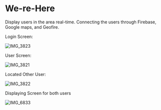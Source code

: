 # We-re-Here
Display users in the area real-time. Connecting the users through Firebase, Google maps, and Geofire.

Login Screen:

![IMG_3823](https://user-images.githubusercontent.com/11168337/58921006-bf427a00-8702-11e9-9728-52eb2d94b5ba.PNG)

User Screen:

![IMG_3821](https://user-images.githubusercontent.com/11168337/58921009-c4072e00-8702-11e9-8a4c-f49f104d5fc2.PNG)

Located Other User:

![IMG_3822](https://user-images.githubusercontent.com/11168337/58921013-c7021e80-8702-11e9-8606-a38e707d790f.PNG)

Displaying Screen for both users

![IMG_6833](https://user-images.githubusercontent.com/11168337/58921064-121c3180-8703-11e9-8a91-99df1f2a8244.jpg)
